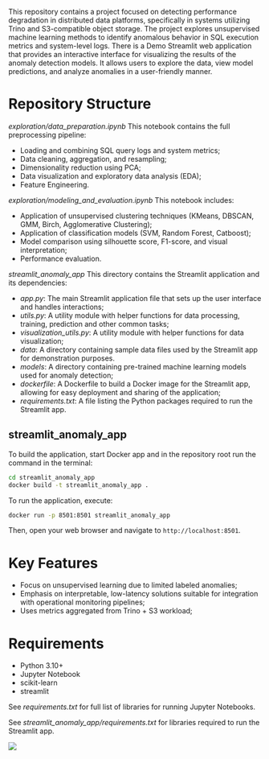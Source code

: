 This repository contains a project focused on detecting performance degradation in distributed data platforms, specifically in systems utilizing Trino and S3-compatible object storage. 
The project explores unsupervised machine learning methods to identify anomalous behavior in SQL execution metrics and system-level logs.
There is a Demo Streamlit web application that provides an interactive interface for visualizing the results of the anomaly detection models. 
It allows users to explore the data, view model predictions, and analyze anomalies in a user-friendly manner.


# Repository Structure
_exploration/data_preparation.ipynb_
This notebook contains the full preprocessing pipeline:
* Loading and combining SQL query logs and system metrics;
* Data cleaning, aggregation, and resampling;
* Dimensionality reduction using PCA;
* Data visualization and exploratory data analysis (EDA);
* Feature Engineering.

_exploration/modeling_and_evaluation.ipynb_
This notebook includes:
* Application of unsupervised clustering techniques (KMeans, DBSCAN, GMM, Birch, Agglomerative Clustering);
* Application of classification models (SVM, Random Forest, Catboost);
* Model comparison using silhouette score, F1-score, and visual interpretation;
* Performance evaluation.

_streamlit_anomaly_app_
This directory contains the Streamlit application and its dependencies:
* _app.py_: The main Streamlit application file that sets up the user interface and handles interactions;
* _utils.py_: A utility module with helper functions for data processing, training, prediction and other common tasks;
* _visualization_utils.py_: A utility module with helper functions for data visualization;
* _data_: A directory containing sample data files used by the Streamlit app for demonstration purposes.
* _models_: A directory containing pre-trained machine learning models used for anomaly detection;
* _dockerfile_: A Dockerfile to build a Docker image for the Streamlit app, allowing for easy deployment and sharing of the application;
* _requirements.txt_: A file listing the Python packages required to run the Streamlit app. 

## streamlit_anomaly_app

To build the application, start Docker app and in the repository root run the command in the terminal:
```bash
cd streamlit_anomaly_app
docker build -t streamlit_anomaly_app .
```
To run the application, execute:
```bash
docker run -p 8501:8501 streamlit_anomaly_app
```
Then, open your web browser and navigate to `http://localhost:8501`.


# Key Features
* Focus on unsupervised learning due to limited labeled anomalies;
* Emphasis on interpretable, low-latency solutions suitable for integration with operational monitoring pipelines;
* Uses metrics aggregated from Trino + S3 workload;

# Requirements
* Python 3.10+
* Jupyter Notebook
* scikit-learn
* streamlit

See _requirements.txt_ for full list of libraries for running Jupyter Notebooks.

See _streamlit_anomaly_app/requirements.txt_ for libraries required to run the Streamlit app.


![](https://komarev.com/ghpvc/?username=elena-dsml)
